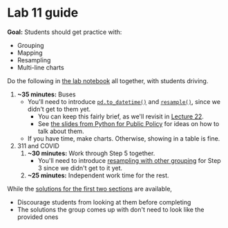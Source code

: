 # Lab 11 guide

**Goal:** Students should get practice with:

- Grouping
- Mapping
- Resampling
- Multi-line charts

Do the following in [the lab notebook](lab_11.ipynb) all together, with students driving.

1. **~35 minutes:** Buses
   - You'll need to introduce [`pd.to_datetime()`](https://pandas.pydata.org/pandas-docs/stable/user_guide/timeseries.html#converting-to-timestamps) and [`resample()`](https://pandas.pydata.org/pandas-docs/stable/getting_started/intro_tutorials/09_timeseries.html#resample-a-time-series-to-another-frequency), since we didn't get to them yet.
     - You can keep this fairly brief, as we'll revisit in [Lecture 22](lecture_22.ipynb).
     - See [the slides from Python for Public Policy](https://python-public-policy.afeld.me/en/columbia/lecture_4.html#convert-columns-to-timestamps-using-pandas-to-datetime) for ideas on how to talk about them.
   - If you have time, make charts. Otherwise, showing in a table is fine.
1. 311 and COVID
   1. **~30 minutes:** Work through Step 5 together.
      - You'll need to introduce [resampling with other grouping](https://python-public-policy.afeld.me/en/columbia/lecture_4.html#resampling-with-other-grouping) for Step 3 since we didn't get to it yet.
   1. **~25 minutes:** Independent work time for the rest.

While the [solutions for the first two sections](lab_11_solutions.ipynb) are available,

- Discourage students from looking at them before completing
- The solutions the group comes up with don't need to look like the provided ones
